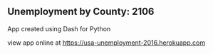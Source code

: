 ## Unemployment by County: 2106
App created using Dash for Python

view app online at https://usa-unemployment-2016.herokuapp.com
